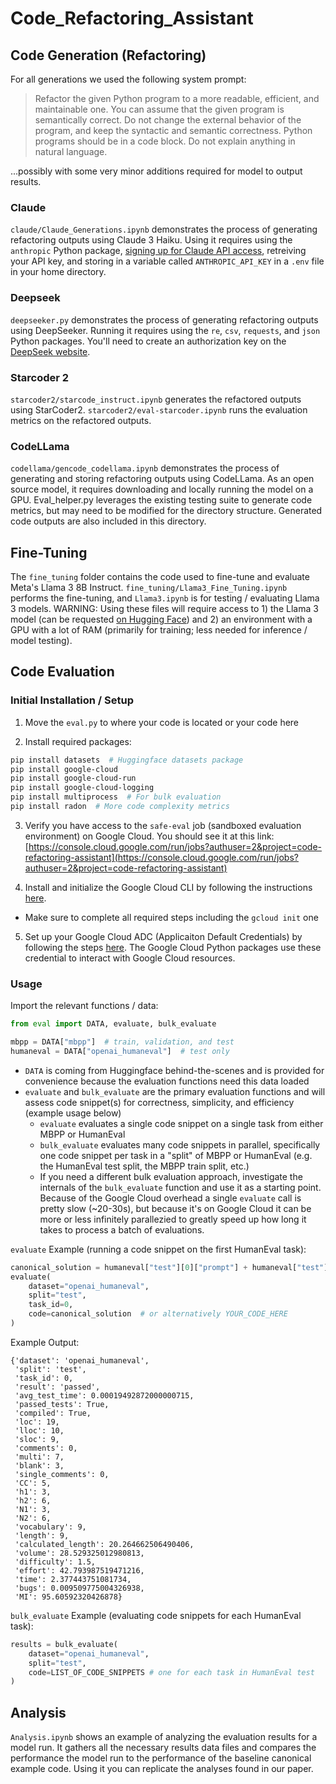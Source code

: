 # Code_Refactoring_Assistant

## Code Generation (Refactoring)

For all generations we used the following system prompt:

> Refactor the given Python program to a more readable, efficient, and maintainable one. You can assume that the given program is semantically correct. Do not change the external behavior of the program, and keep the syntactic and semantic correctness. Python programs should be in a code block. Do not explain anything in natural language.

...possibly with some very minor additions required for model to output results.

### Claude

`claude/Claude_Generations.ipynb` demonstrates the process of generating refactoring outputs using Claude 3 Haiku. Using it requires using the `anthropic` Python package, [signing up for Claude API access](https://console.anthropic.com/), retreiving your API key, and storing in a variable called `ANTHROPIC_API_KEY` in a `.env` file in your home directory.

### Deepseek

`deepseeker.py` demonstrates the process of generating refactoring outputs using DeepSeeker. Running it requires using the `re`, `csv`, `requests`, and `json` Python packages. You'll need to create an authorization key on the [DeepSeek website](https://platform.deepseek.com/sign_in).

### Starcoder 2

`starcoder2/starcode_instruct.ipynb` generates the refactored outputs using StarCoder2. `starcoder2/eval-starcoder.ipynb` runs the evaluation metrics on the refactored outputs. 

### CodeLLama
`codellama/gencode_codellama.ipynb` demonstrates the process of generating and storing refactoring outputs using CodeLLama. As an open source model, it requires downloading and locally running the model on a GPU. Eval_helper.py leverages the existing testing suite to generate code metrics, but may need to be modified for the directory structure. Generated code outputs are also included in this directory.

## Fine-Tuning

The `fine_tuning` folder contains the code used to fine-tune and evaluate Meta's Llama 3 8B Instruct. `fine_tuning/Llama3_Fine_Tuning.ipynb` performs the fine-tuning, and `Llama3.ipynb` is for testing / evaluating Llama 3 models. WARNING: Using these files will require access to 1) the Llama 3 model (can be requested [on Hugging Face](https://huggingface.co/meta-llama/Meta-Llama-3-8B-Instruct)) and 2) an environment with a GPU with a lot of RAM (primarily for training; less needed for inference / model testing).

## Code Evaluation

### Initial Installation / Setup

1. Move the `eval.py` to where your code is located or your code here

2. Install required packages:

```bash
pip install datasets  # Huggingface datasets package
pip install google-cloud
pip install google-cloud-run
pip install google-cloud-logging
pip install multiprocess  # For bulk evaluation
pip install radon  # More code complexity metrics
```

3. Verify you have access to the `safe-eval` job (sandboxed evaluation environment) on Google Cloud. You should see it at this link: [https://console.cloud.google.com/run/jobs?authuser=2&project=code-refactoring-assistant](https://console.cloud.google.com/run/jobs?authuser=2&project=code-refactoring-assistant)

4. Install and initialize the Google Cloud CLI by following the instructions [here](https://cloud.google.com/sdk/docs/install).
  - Make sure to complete all required steps including the `gcloud init` one

5. Set up your Google Cloud ADC (Applicaiton Default Credentials) by following the steps [here](https://cloud.google.com/docs/authentication/provide-credentials-adc#google-idp). The Google Cloud Python packages use these credential to interact with Google Cloud resources.


### Usage

Import the relevant functions / data:

```python
from eval import DATA, evaluate, bulk_evaluate

mbpp = DATA["mbpp"]  # train, validation, and test
humaneval = DATA["openai_humaneval"]  # test only
```
 - `DATA` is coming from Huggingface behind-the-scenes and is provided for convenience because the evaluation functions need this data loaded
 - `evaluate` and `bulk_evaluate` are the primary evaluation functions and will assess code snippet(s) for correctness, simplicity, and efficiency (example usage below)
   - `evaluate` evaluates a single code snippet on a single task from either MBPP or HumanEval
   - `bulk_evaluate` evaluates many code snippets in parallel, specifically one code snippet per task in a "split" of MBPP or HumanEval (e.g. the HumanEval test split, the MBPP train split, etc.)
   - If you need a different bulk evaluation approach, investigate the internals of the `bulk_evaluate` function and use it as a starting point. Because of the Google Cloud overhead a single `evaluate` call is pretty slow (~20-30s), but because it's on Google Cloud it can be more or less infinitely parallezied to greatly speed up how long it takes to process a batch of evaluations.

`evaluate` Example (running a code snippet on the first HumanEval task):

```python
canonical_solution = humaneval["test"][0]["prompt"] + humaneval["test"][0]["canonical_solution"]
evaluate(
    dataset="openai_humaneval",
    split="test",
    task_id=0,
    code=canonical_solution  # or alternatively YOUR_CODE_HERE
)
```

Example Output:

```
{'dataset': 'openai_humaneval',
 'split': 'test',
 'task_id': 0,
 'result': 'passed',
 'avg_test_time': 0.00019492872000000715,
 'passed_tests': True,
 'compiled': True,
 'loc': 19,
 'lloc': 10,
 'sloc': 9,
 'comments': 0,
 'multi': 7,
 'blank': 3,
 'single_comments': 0,
 'CC': 5,
 'h1': 3,
 'h2': 6,
 'N1': 3,
 'N2': 6,
 'vocabulary': 9,
 'length': 9,
 'calculated_length': 20.264662506490406,
 'volume': 28.529325012980813,
 'difficulty': 1.5,
 'effort': 42.793987519471216,
 'time': 2.377443751081734,
 'bugs': 0.009509775004326938,
 'MI': 95.60592320426878}
```

`bulk_evaluate` Example (evaluating code snippets for each HumanEval task):

```python
results = bulk_evaluate(
    dataset="openai_humaneval",
    split="test",
    code=LIST_OF_CODE_SNIPPETS # one for each task in HumanEval test
)
```

## Analysis

`Analysis.ipynb` shows an example of analyzing the evaluation results for a model run. It gathers all the necessary results data files and compares the performance the model run to 
the performance of the baseline canonical example code. Using it you can replicate the analyses found in our paper.
